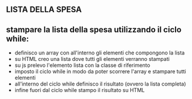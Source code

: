 ## LISTA DELLA SPESA

## stampare la lista della spesa utilizzando il ciclo while:

- definisco un array con all'interno gli elementi che compongono la lista
- su HTML creo una lista dove tutti gli elementi verranno stampati
- su js prelevo l'elemento lista con la classe di riferimento
- imposto il ciclo while in modo da poter scorrere l'array e stampare tutti elementi
- all'interno del ciclo while definisco il risultato (ovvero la lista completa)
- infine fuori dal ciclo while stampo il risultato su HTML